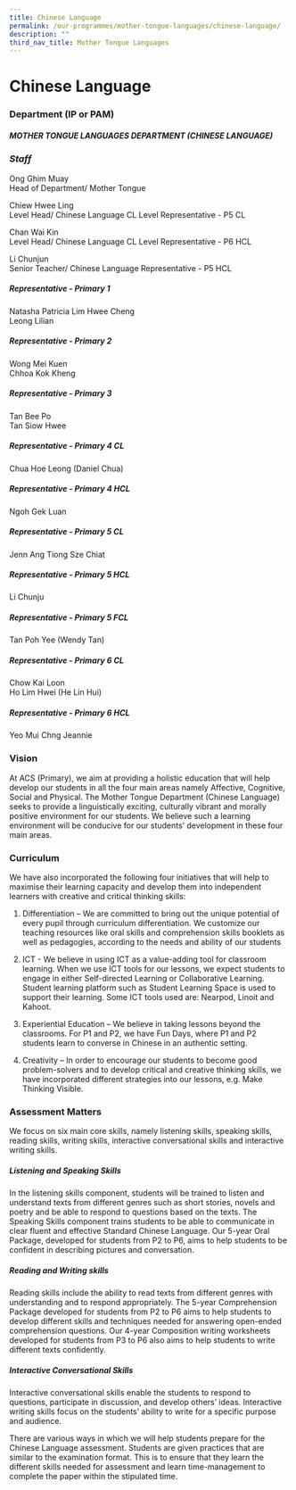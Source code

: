 ```yaml
---
title: Chinese Language
permalink: /our-programmes/mother-tongue-languages/chinese-language/
description: ""
third_nav_title: Mother Tongue Languages
---
```

# **Chinese Language**

### **Department (IP or PAM)**

##### **MOTHER TONGUE LANGUAGES DEPARTMENT (CHINESE LANGUAGE)**

### ***Staff***
Ong Ghim Muay <br>
Head of Department/ Mother Tongue

Chiew Hwee Ling <br>
Level Head/ Chinese Language CL Level
Representative - P5 CL

Chan Wai Kin <br>
Level Head/ Chinese Language CL Level
Representative - P6 HCL

Li Chunjun <br>
Senior Teacher/ Chinese Language
Representative - P5 HCL

##### **Representative - Primary 1**
Natasha Patricia Lim Hwee Cheng <br>
Leong Lilian

##### **Representative - Primary 2**
Wong Mei Kuen <br> Chhoa Kok Kheng

##### **Representative - Primary 3**
Tan Bee Po <br> Tan Siow Hwee

##### **Representative - Primary 4 CL**
Chua Hoe Leong (Daniel Chua) <br> 

##### **Representative - Primary 4 HCL**
Ngoh Gek Luan

##### **Representative - Primary 5 CL**
Jenn Ang
Tiong Sze Chiat

##### **Representative - Primary 5 HCL**
Li Chunju

##### **Representative - Primary 5 FCL**
Tan Poh Yee (Wendy Tan)

##### **Representative - Primary 6 CL**
Chow Kai Loon <br>
Ho Lim Hwei (He Lin Hui)

##### **Representative - Primary 6 HCL**
Yeo Mui Chng Jeannie

### **Vision**

At ACS (Primary), we aim at providing a holistic education that will help develop our students in all the four main areas namely Affective, Cognitive, Social and Physical. The Mother Tongue Department (Chinese Language) seeks to provide a linguistically exciting, culturally vibrant and morally positive environment for our students. We believe such a learning environment will be conducive for our students’ development in these four main areas.

### **Curriculum**

We have also incorporated the following four initiatives that will help to maximise their learning capacity and develop them into independent learners with creative and critical thinking skills:

1. Differentiation – We are committed to bring out the unique potential of every pupil through curriculum differentiation. We customize our teaching resources like oral skills and comprehension skills booklets as well as pedagogies, according to the needs and ability of our students

2. ICT - We believe in using ICT as a value-adding tool for classroom learning. When we use ICT tools for our lessons, we expect students to engage in either Self-directed Learning or Collaborative Learning. Student learning platform such as Student Learning Space is used to support their learning. Some ICT tools used are: Nearpod, Linoit and Kahoot.

3. Experiential Education – We believe in taking lessons beyond the classrooms. For P1 and P2, we have Fun Days, where P1 and P2 students learn to converse in Chinese in an authentic setting.
  
4. Creativity – In order to encourage our students to become good problem-solvers and to develop critical and creative thinking skills, we have incorporated different strategies into our lessons, e.g. Make Thinking Visible.

### **Assessment Matters**

We focus on six main core skills, namely listening skills, speaking skills, reading skills, writing skills, interactive conversational skills and interactive writing skills.

##### **Listening and Speaking Skills**

In the listening skills component, students will be trained to listen and understand texts from different genres such as short stories, novels and poetry and be able to respond to questions based on the texts. The Speaking Skills component trains students to be able to communicate in clear fluent and effective Standard Chinese Language. Our 5-year Oral Package, developed for students from P2 to P6, aims to help students to be confident in describing pictures and conversation.

##### **Reading and Writing skills**

Reading skills include the ability to read texts from different genres with understanding and to respond appropriately. The 5-year Comprehension Package developed for students from P2 to P6 aims to help students to develop different skills and techniques needed for answering open-ended comprehension questions. Our 4-year Composition writing worksheets developed for students from P3 to P6 also aims to help students to write different texts confidently.


##### **Interactive Conversational Skills**

Interactive conversational skills enable the students to respond to questions, participate in discussion, and develop others’ ideas. Interactive writing skills focus on the students’ ability to write for a specific purpose and audience.&nbsp;

There are various ways in which we will help students prepare for the Chinese Language assessment. Students are given practices that are similar to the examination format. This is to ensure that they learn the different skills needed for assessment and learn time-management to complete the paper within the stipulated time.
